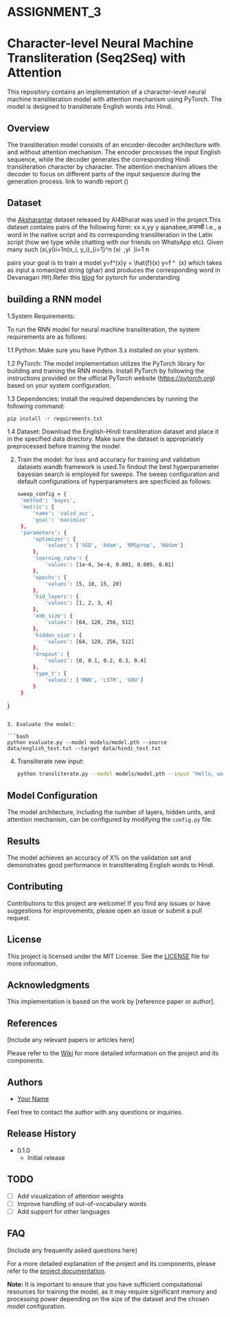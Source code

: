 # ASSIGNMENT_3
# Character-level Neural Machine Transliteration (Seq2Seq) with Attention

This repository contains an implementation of a character-level neural machine transliteration model with attention mechanism using PyTorch. The model is designed to transliterate English words into Hindi. 

## Overview

The transliteration model consists of an encoder-decoder architecture with and without attention mechanism. The encoder processes the input English sequence, while the decoder generates the corresponding Hindi transliteration character by character. The attention mechanism allows the decoder to focus on different parts of the input sequence during the generation process.
link to wandb report ()

## Dataset
the [Aksharantar](https://drive.google.com/file/d/1uRKU4as2NlS9i8sdLRS1e326vQRdhvfw/view?pli=1) dataset released by AI4Bharat was used in the project.This dataset contains pairs of the following form: 
xx x,yy y
ajanabee,अजनबी
i.e., a word in the native script and its corresponding transliteration in the Latin script (how we type while chatting with our friends on WhatsApp etc). Given many such (xi,yi)i=1n(x_i, y_i)_{i=1}^n
(xi
​
,yi
​
)i=1
n
​

 pairs your goal is to train a model y=f^(x)y = \hat{f}(x)
y=f
^
​
(x)
 which takes as input a romanized string (ghar) and produces the corresponding word in Devanagari (घर).Refer this [blog](https://pytorch.org/tutorials/intermediate/seq2seq_translation_tutorial.html) for pytorch for understanding 


## building a RNN model

1.System Requirements:

To run the RNN model for neural machine transliteration, the system requirements are as follows:

 1.1 Python: Make sure you have Python 3.x installed on your system.

 1.2 PyTorch: The model implementation utilizes the PyTorch library for building and training the RNN models. Install PyTorch by following the instructions provided on the official PyTorch website (https://pytorch.org)    based on your system configuration.

 1.3 Dependencies: Install the required dependencies by running the following command:

   ```bash
   pip install -r requirements.txt
   ```

 1.4 Dataset: Download the English-Hindi transliteration dataset and place it in the specified data directory. Make sure the dataset is appropriately preprocessed before training the model.


2. Train the model:
   for loss and accuracy for training and validation datasets wandb framework is used.To findout the best hyperparameter bayesian search is employed for sweeps. The sweep configuration and default configurations of hyperparameters are specficied as follows:

   ```bash
   sweep_config = {
    'method': 'bayes', 
    'metric': {
        'name': 'valid_acc',
        'goal': 'maximize'
    },
    'parameters': {
        'optimizer': {
            'values': ['SGD', 'Adam', 'RMSprop', 'NAdam']
        },
        'learning_rate': {
            'values': [1e-4, 5e-4, 0.001, 0.005, 0.01]
        },
        'epochs': {
            'values': [5, 10, 15, 20]
        },
        'hid_layers': {
            'values': [1, 2, 3, 4]
        },
        'emb_size': {
            'values': [64, 128, 256, 512]
        },
        'hidden_size': {
            'values': [64, 128, 256, 512]
        },
        'dropout': {
            'values': [0, 0.1, 0.2, 0.3, 0.4]
        },
        'type_t': {
            'values': ['RNN', 'LSTM', 'GRU']
        }
    }
}
   ```

3. Evaluate the model:

   ```bash
   python evaluate.py --model models/model.pth --source data/english_test.txt --target data/hindi_test.txt
   ```

4. Transliterate new input:

   ```bash
   python transliterate.py --model models/model.pth --input "Hello, world!"
   ```

## Model Configuration

The model architecture, including the number of layers, hidden units, and attention mechanism, can be configured by modifying the `config.py` file.

## Results

The model achieves an accuracy of X% on the validation set and demonstrates good performance in transliterating English words to Hindi.

## Contributing

Contributions to this project are welcome! If you find any issues or have suggestions for improvements, please open an issue or submit a pull request.

## License

This project is licensed under the MIT License. See the [LICENSE](LICENSE) file for more information.

## Acknowledgments

This implementation is based on the work by [reference paper or author].

## References

[Include any relevant papers or articles here]

Please refer to the [Wiki](https://github.com/your-username/neural-machine-transliteration/wiki) for more detailed information on the project and its components.

## Authors

- [Your Name](https://github.com/your-username)

Feel free to contact the author with any questions or inquiries.

## Release History

- 0.1.0
  - Initial release

## TODO

- [ ] Add visualization of attention weights
- [ ] Improve handling of out-of-vocabulary words
- [ ] Add support for other languages

## FAQ

[Include any frequently asked questions here]

For a more detailed explanation of the project and its components, please refer to the [project documentation](https://github.com/your-username/neural-machine-transliteration/blob/main/docs/README.md).

**Note:** It is important to ensure that you have sufficient computational resources for training the model, as it may require significant memory and processing power depending on the size of the dataset and the chosen model configuration.
